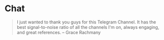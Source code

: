 # Chat



> I just wanted to thank you guys for this Telegram Channel. It has the best signal-to-noise ratio of all the channels I'm on, always engaging, and great references. – Grace Rachmany

